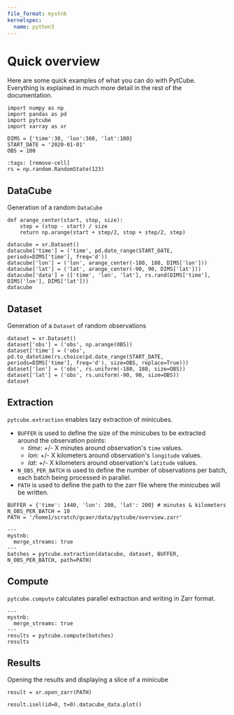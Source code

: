 ```yaml
---
file_format: mystnb
kernelspec:
  name: python3
---
```


# Quick overview

Here are some quick examples of what you can do with PytCube. Everything is explained in much more detail in the rest of the documentation.

```{code-cell}
import numpy as np
import pandas as pd
import pytcube
import xarray as xr
```

```{code-cell}
DIMS = {'time':30, 'lon':360, 'lat':180}
START_DATE = '2020-01-01'
OBS = 100
```

```{code-cell}
:tags: [remove-cell]
rs = np.random.RandomState(123)
```


## DataCube

Generation of a random `DataCube`

```{code-cell}
def arange_center(start, stop, size):
    step = (stop - start) / size
    return np.arange(start + step/2, stop + step/2, step)
```

```{code-cell}
datacube = xr.Dataset()
datacube['time'] = ('time', pd.date_range(START_DATE, periods=DIMS['time'], freq='d'))
datacube['lon'] = ('lon', arange_center(-180, 180, DIMS['lon']))
datacube['lat'] = ('lat', arange_center(-90, 90, DIMS['lat']))
datacube['data'] = (['time', 'lon', 'lat'], rs.rand(DIMS['time'], DIMS['lon'], DIMS['lat']))
datacube
```

## Dataset

Generation of a `Dataset` of random observations

```{code-cell}
dataset = xr.Dataset()
dataset['obs'] = ('obs', np.arange(OBS))
dataset['time'] = ('obs', pd.to_datetime(rs.choice(pd.date_range(START_DATE, periods=DIMS['time'], freq='d'), size=OBS, replace=True)))
dataset['lon'] = ('obs', rs.uniform(-180, 180, size=OBS))
dataset['lat'] = ('obs', rs.uniform(-90, 90, size=OBS))
dataset
```

## Extraction

`pytcube.extraction` enables lazy extraction of minicubes. 

- `BUFFER` is used to define the size of the minicubes to be extracted around the observation points:
    - *time*: +/- X minutes around observation's `time` values.
    - *lon*: +/- X kilometers around observation's `longitude` values.
    - *lat*: +/- X kilometers around observation's `latitude` values.
- `N_OBS_PER_BATCH` is used to define the number of observations per batch, each batch being processed in parallel. 
- `PATH` is used to define the path to the zarr file where the minicubes will be written. 

```{code-cell}
BUFFER = {'time': 1440, 'lon': 200, 'lat': 200} # minutes & kilometers
N_OBS_PER_BATCH = 10
PATH = '/home1/scratch/gcaer/data/pytcube/overview.zarr'
```

```{code-cell}
---
mystnb:
  merge_streams: true
---
batches = pytcube.extraction(datacube, dataset, BUFFER, N_OBS_PER_BATCH, path=PATH)
```

## Compute

`pytcube.compute` calculates parallel extraction and writing in Zarr format.

```{code-cell}
---
mystnb:
  merge_streams: true
---
results = pytcube.compute(batches)
results
```

## Results

Opening the results and displaying a slice of a minicube

```{code-cell}
result = xr.open_zarr(PATH)
```

```{code-cell}
result.isel(id=0, t=0).datacube_data.plot()
```
